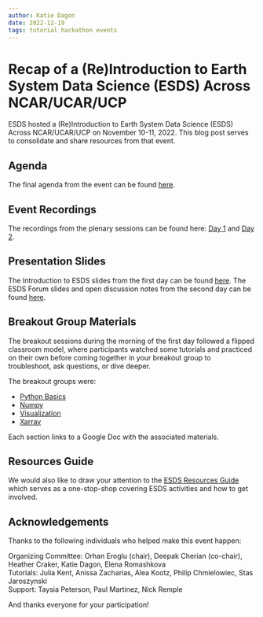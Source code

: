 ```yaml
---
author: Katie Dagon
date: 2022-12-19
tags: tutorial hackathon events
---
```


# Recap of a (Re)Introduction to Earth System Data Science (ESDS) Across NCAR/UCAR/UCP

ESDS hosted a (Re)Introduction to Earth System Data Science (ESDS) Across
NCAR/UCAR/UCP on November 10-11, 2022. This blog post serves to consolidate and share resources from that event.

## Agenda

The final agenda from the event can be found [here](https://docs.google.com/document/d/10cgElI2Rl8gCqH3oSQqEXzmW-3sSbrv9LQ9eM6A7v8g/edit?usp=sharing).

## Event Recordings

The recordings from the plenary sessions can be found here: [Day 1](https://www.youtube.com/watch?v=hU0u3N0uKEE) and [Day 2](https://www.youtube.com/watch?v=VXfBCToZV6g).

## Presentation Slides

The Introduction to ESDS slides from the first day can be found [here](https://docs.google.com/presentation/d/15llWTRSGHrOkSPAuRMGHi3PBqNHK-08okvyW4BTYbo0/edit?usp=sharing).
The ESDS Forum slides and open discussion notes from the second day can be found [here](https://docs.google.com/presentation/d/1Uh8aNxMZC5Ph86z0MLbkvw897m4Xv-4gkTrS3HSCvDg/edit?usp=sharing).

## Breakout Group Materials

The breakout sessions during the morning of the first day followed a flipped classroom model, where participants watched some tutorials and practiced on their own before coming together in your breakout group to troubleshoot, ask questions, or dive deeper.

The breakout groups were:

- [Python Basics](https://docs.google.com/document/d/1ku15eYYGFujpGaiabJCDL4Lo8WBJilG5x2GbjMsjsNU/edit?usp=sharing)
- [Numpy](https://docs.google.com/document/d/1fCLZaJwQxiV12QHAwVuu5fHv5h6Atoq9xT_rdnEX3OM/edit?usp=sharing)
- [Visualization](https://docs.google.com/document/d/1pCZNh1NToWETMBwHQr-rj12l-ABJQpdEXK8-IGa6r4E/edit?usp=sharing)
- [Xarray](https://docs.google.com/document/d/12mNISjqjhuYaf2MN9USbwqWz-Z3pGKk89yYrXkCy5No/edit#heading=h.2f5s7kmk7pxa)

Each section links to a Google Doc with the associated materials.

## Resources Guide

We would also like to draw your attention to the [ESDS Resources Guide](https://docs.google.com/document/d/1gr0OXPyakc-Pt00a8M-50QdZaPw8mDx_d2BiU0ifhy4/edit?usp=sharing)
which serves as a one-stop-shop covering ESDS activities and how to get involved.

## Acknowledgements

Thanks to the following individuals who helped make this event happen:

Organizing Committee: Orhan Eroglu (chair), Deepak Cherian (co-chair), Heather Craker, Katie Dagon, Elena Romashkova\
Tutorials: Julia Kent, Anissa Zacharias, Alea Kootz, Philip Chmielowiec, Stas Jaroszynski\
Support: Taysia Peterson, Paul Martinez, Nick Remple

And thanks everyone for your participation!
